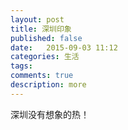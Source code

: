 ```yaml
---
layout: post
title: 深圳印象
published: false
date:   2015-09-03 11:12
categories: 生活
tags:
comments: true
description: more
---
```


深圳没有想象的热！

